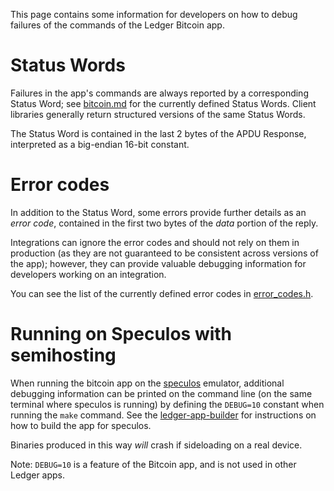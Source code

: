 This page contains some information for developers on how to debug failures of the commands of the Ledger Bitcoin app.

# Status Words

Failures in the app's commands are always reported by a corresponding Status Word; see [bitcoin.md](bitcoin.md#status-words) for the currently defined Status Words. Client libraries generally return structured versions of the same Status Words.

The Status Word is contained in the last 2 bytes of the APDU Response, interpreted as a big-endian 16-bit constant.

# Error codes

In addition to the Status Word, some errors provide further details as an _error code_, contained in the first two bytes of the _data_ portion of the reply.

Integrations can ignore the error codes and should not rely on them in production (as they are not guaranteed to be consistent across versions of the app); however, they can provide valuable debugging information for developers working on an integration.

You can see the list of the currently defined error codes in [error_codes.h](../src/error_codes.h).

# Running on Speculos with semihosting

When running the bitcoin app on the [speculos](https://github.com/LedgerHQ/speculos) emulator, additional debugging information can be printed on the command line (on the same terminal where speculos is running) by defining the `DEBUG=10` constant when running the `make` command. See the [ledger-app-builder](https://github.com/LedgerHQ/ledger-app-builder?tab=readme-ov-file#compile-your-app-in-the-container) for instructions on how to build the app for speculos.

Binaries produced in this way _will_ crash if sideloading on a real device.

Note: `DEBUG=10` is a feature of the Bitcoin app, and is not used in other Ledger apps.
